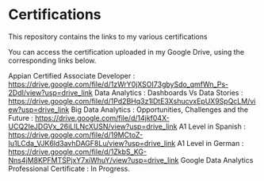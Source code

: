 # Certifications
This repository contains the links to my various certifications

You can access the certification uploaded in my Google Drive, using the corresponding links below.

Appian Certified Associate Developer : https://drive.google.com/file/d/1zWrY0jXSOI73gbySdo_qmfWn_Ps-2DdI/view?usp=drive_link
Data Analytics : Dashboards Vs Data Stories : https://drive.google.com/file/d/1Pd2BHq3z1lDtE3XshucvxEpUX9SpQcLM/view?usp=drive_link
Big Data Analytics : Opportunities, Challenges and the Future : https://drive.google.com/file/d/14jkf04X-UCQ2IeJDGVx_26iLILNcXUSN/view?usp=drive_link
A1 Level in Spanish : https://drive.google.com/file/d/19MCtoZ-Iu1LCda_VJK6ld3avhDAGF8Lu/view?usp=drive_link
A1 Level in German : https://drive.google.com/file/d/1ZkbS_KG-Nns4jM8KPFMTSPjxY7xiWhuY/view?usp=drive_link
Google Data Analytics Professional Certificate : In Progress.
